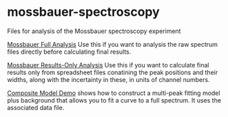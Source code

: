 # mossbauer-spectroscopy
Files for analysis of the Mossbauer spectroscopy experiment

[Mossbauer Full Analysis](https://github.com/Physics431/mossbauer-spectroscopy/blob/main/Mossbauer%20Full%20Analysis%20(Template).ipynb) Use this if you want to analysis the raw spectrum files directly before calculating final results.

[Mossbauer Results-Only Analysis](https://github.com/Physics431/mossbauer-spectroscopy/blob/main/Mossbauer%20Results-Only%20Analysis%20(Template).ipynb) Use this if you want to calculate final results only from spreadsheet files conatining the peak positions and their widths, along with the incertainty in these, in units of channel numbers.

[Composite Model Demo](https://github.com/Physics431/mossbauer-spectroscopy/blob/main/Composite%20Model%20Demo%20Mossbauer.ipynb) shows how to construct a multi-peak fitting model plus background that allows you to fit a curve to a full spectrum.  It uses the associated data file.
